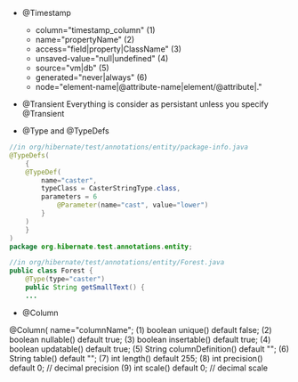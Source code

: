 
* @Timestamp 
  * column="timestamp_column"                          (1)
  * name="propertyName"                                (2)
  * access="field|property|ClassName"                  (3)
  * unsaved-value="null|undefined"                     (4)
  * source="vm|db"                                     (5)
  * generated="never|always"                           (6)
  * node="element-name|@attribute-name|element/@attribute|."

* @Transient
   Everything is consider as persistant unless you specify @Transient

* @Type and @TypeDefs 

```java
//in org/hibernate/test/annotations/entity/package-info.java
@TypeDefs(
    {
    @TypeDef(
        name="caster",
        typeClass = CasterStringType.class,
        parameters = 6
            @Parameter(name="cast", value="lower")
        }
    )
    }
)
package org.hibernate.test.annotations.entity;

//in org/hibernate/test/annotations/entity/Forest.java
public class Forest {
    @Type(type="caster")
    public String getSmallText() {
    ...

```

* @Column

@Column(
    name="columnName";                                     (1)
    boolean unique() default false;                        (2)
    boolean nullable() default true;                       (3)
    boolean insertable() default true;                     (4)
    boolean updatable() default true;                      (5)
    String columnDefinition() default "";                  (6)
    String table() default "";                             (7)
    int length() default 255;                              (8)
    int precision() default 0; // decimal precision        (9)
    int scale() default 0; // decimal scale


